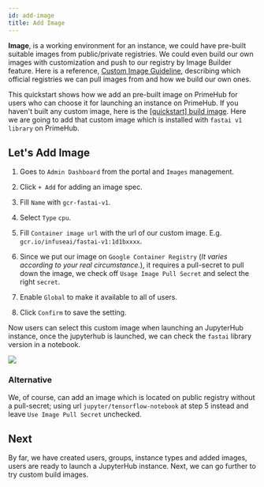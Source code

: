 ```yaml
---
id: add-image
title: Add Image
---
```

**Image**, is a working environment for an instance, we could have pre-built suitable images from public/private registries. We could even build our own images with customization and push to our registry by Image Builder feature. Here is a reference, [Custom Image Guideline](../guide_manual/custom-image-guideline), describing which official registries we can pull images from and how we build our own ones.

This quickstart shows how we add an pre-built image on PrimeHub for users who can choose it for launching an instance on PrimeHub. If you haven't built any custom image, here is the [[quickstart] build image](build-image). Here we are going to add that custom image which is installed with `fastai v1 library` on PrimeHub.

## Let's Add Image

1. Goes to `Admin Dashboard` from the portal and `Images` management.

2. Click `+ Add` for adding an image spec.

3. Fill `Name` with `gcr-fastai-v1`.

4. Select `Type` `cpu`.

5. Fill `Container image url` with the url of our custom image. E.g. `gcr.io/infuseai/fastai-v1:1d1bxxxx`.

6. Since we put our image on `Google Container Registry` (*It varies according to your real circumstance.*), it requires a pull-secret to pull down the image, we check off `Usage Image Pull Secret` and select the right `secret`.

7. Enable `Global` to make it available to all of users.

8. Click `Confirm` to save the setting.

Now users can select this custom image when launching an JupyterHub instance, once the jupyterhub is launched, we can check the `fastai` library version in a notebook.

![](assets/jup-fastai.png)

### Alternative

We, of course, can add an image which is located on public registry without a pull-secret; using url `jupyter/tensorflow-notebook` at step 5 instead and leave `Use Image Pull Secret` unchecked.

## Next

By far, we have created users, groups, instance types and added images, users are ready to launch a JupyterHub instance. Next, we can go further to try custom build images.
